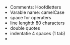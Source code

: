 - Comments: Hoofdletters
- Varable name: camelCase
- space for operaters
- line lenghth 80 characters
- double quotes
- indentatie 4 spaces (1 tab)
- 
